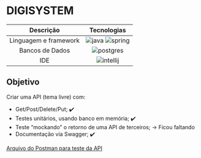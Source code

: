 # DIGISYSTEM

| Descrição | Tecnologias |
|:---------:|:-----------:|
|Linguagem e framework|![java](https://img.shields.io/badge/Java-ED8B00?style=for-the-badge&logo=java&logoColor=white) ![spring](https://img.shields.io/badge/Spring-6DB33F?style=for-the-badge&logo=spring&logoColor=white)|
|Bancos de Dados|![postgres](https://img.shields.io/badge/PostgreSQL-316192?style=for-the-badge&logo=postgresql&logoColor=white)|
|IDE|![intellij](https://img.shields.io/badge/IntelliJIDEA-000000.svg?style=for-the-badge&logo=intellij-idea&logoColor=white)|

## Objetivo
Criar uma API (tema livre) com: 

 - Get/Post/Delete/Put; :heavy_check_mark: 
 - Testes unitários, usando  banco em memória; :heavy_check_mark: 
  - Teste “mockando” o retorno de uma API de terceiros; -> Ficou faltando 
   - Documentação via Swagger;   :heavy_check_mark:


[Arquivo do Postman para teste da API](https://github.com/jpodlasnisky/digisystem/blob/main/Digisystem.postman_collection.json)
